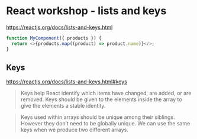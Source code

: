 # React workshop - lists and keys

https://reactjs.org/docs/lists-and-keys.html

```js
function MyComponent({ products }) {
  return <>{products.map((product) => product.name)}</>;
}
```

## Keys

https://reactjs.org/docs/lists-and-keys.html#keys

> Keys help React identify which items have changed, are added, or are removed.
> Keys should be given to the elements inside the array to give the elements a stable identity.

> Keys used within arrays should be unique among their siblings.
> However they don’t need to be globally unique. We can use the same keys when we produce two different arrays.

